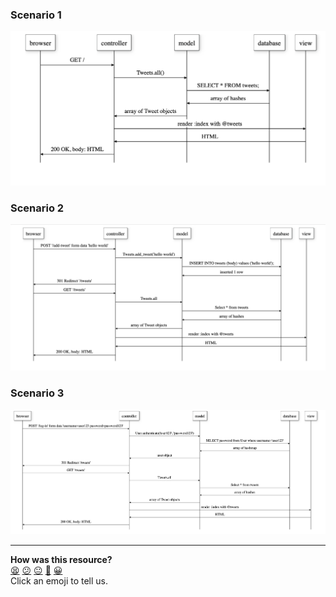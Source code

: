 ### Scenario 1
![](scenario1.png)

### Scenario 2
![](scenario2.png)


### Scenario 3
![](scenario3.png)

<!-- BEGIN GENERATED SECTION DO NOT EDIT -->

---

**How was this resource?**  
[😫](https://airtable.com/shrUJ3t7KLMqVRFKR?prefill_Repository=skills-workshops&prefill_File=how_databases_work/process_modelling_web_request/__solution/solution.md&prefill_Sentiment=😫) [😕](https://airtable.com/shrUJ3t7KLMqVRFKR?prefill_Repository=skills-workshops&prefill_File=how_databases_work/process_modelling_web_request/__solution/solution.md&prefill_Sentiment=😕) [😐](https://airtable.com/shrUJ3t7KLMqVRFKR?prefill_Repository=skills-workshops&prefill_File=how_databases_work/process_modelling_web_request/__solution/solution.md&prefill_Sentiment=😐) [🙂](https://airtable.com/shrUJ3t7KLMqVRFKR?prefill_Repository=skills-workshops&prefill_File=how_databases_work/process_modelling_web_request/__solution/solution.md&prefill_Sentiment=🙂) [😀](https://airtable.com/shrUJ3t7KLMqVRFKR?prefill_Repository=skills-workshops&prefill_File=how_databases_work/process_modelling_web_request/__solution/solution.md&prefill_Sentiment=😀)  
Click an emoji to tell us.

<!-- END GENERATED SECTION DO NOT EDIT -->
